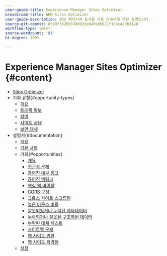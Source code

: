 ```yaml
---
user-guide-title: Experience Manager Sites Optimizer
breadcrumb-title: AEM Sites Optimizer
user-guide-description: 랜딩 페이지에 표시될 사용 안내서에 대한 설명입니다.
source-git-commit: 85a97362b5078dd33e84fab5671f153c423b3420
workflow-type: tm+mt
source-wordcount: '81'
ht-degree: 100%

---
```



# Experience Manager Sites Optimizer {#content}

+ [Sites Optimizer](/help/home.md)
+ 기회 유형{#opportunity-types}
   + [개요](/help/opportunity-types/overview.md)
   + [트래픽 확보](/help/opportunity-types/traffic-acquisition.md)
   + [참여](/help/opportunity-types/engagement.md)
   + [사이트 상태](/help/opportunity-types/site-health.md)
   + [보안 태세](/help/opportunity-types/security-posture.md)
+ 설명서{#documentation}
   + [개요](/help/documentation/overview.md)
   + [기본 사항](/help/documentation/basics.md)
   + 기회{#opportunities}
      + [개요](/help/documentation/opportunities/overview.md)
      + [접근성 문제](/help/documentation/opportunities/accessibility-issues.md)
      + [끊어진 내부 링크](/help/documentation/opportunities/broken-internal-links.md)
      + [끊어진 백링크](/help/documentation/opportunities/broken-backlinks.md)
      + [핵심 웹 바이탈](/help/documentation/opportunities/core-web-vitals.md)
      + [CORS 구성](/help/documentation/opportunities/cors-configuration.md)
      + [크로스 사이트 스크립팅](/help/documentation/opportunities/cross-site-scripting.md)
      + [높은 바운스 비율](/help/documentation/opportunities/high-bounce-rate.md)
      + [잘못되었거나 누락된 메타데이터](/help/documentation/opportunities/invalid-or-missing-metadata.md)
      + [누락되거나 잘못된 구조화된 데이터](/help/documentation/opportunities/missing-invalid-structured-data.md)
      + [누락된 대체 텍스트](/help/documentation/opportunities/missing-alt-text.md)
      + [사이트맵 문제](/help/documentation/opportunities/sitemap-issues.md)
      + [웹 사이트 권한](/help/documentation/opportunities/website-permissions.md)
      + [웹 사이트 취약점](/help/documentation/opportunities/website-vulnerabilities.md)
   + [설정](/help/documentation/settings.md)
